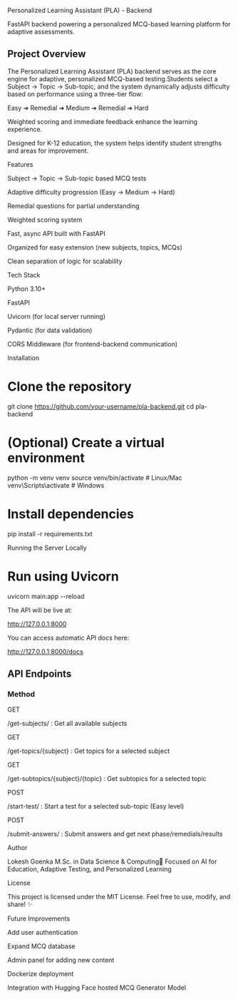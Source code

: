Personalized Learning Assistant (PLA) - Backend

FastAPI backend powering a personalized MCQ-based learning platform for adaptive assessments.

## Project Overview

The Personalized Learning Assistant (PLA) backend serves as the core engine for adaptive, personalized MCQ-based testing.Students select a Subject → Topic → Sub-topic, and the system dynamically adjusts difficulty based on performance using a three-tier flow:

Easy ➔ Remedial ➔ Medium ➔ Remedial ➔ Hard

Weighted scoring and immediate feedback enhance the learning experience.

Designed for K-12 education, the system helps identify student strengths and areas for improvement.

Features

Subject → Topic → Sub-topic based MCQ tests

Adaptive difficulty progression (Easy → Medium → Hard)

Remedial questions for partial understanding

Weighted scoring system

Fast, async API built with FastAPI

Organized for easy extension (new subjects, topics, MCQs)

Clean separation of logic for scalability

Tech Stack

Python 3.10+

FastAPI

Uvicorn (for local server running)

Pydantic (for data validation)

CORS Middleware (for frontend-backend communication)

Installation

# Clone the repository
git clone https://github.com/your-username/pla-backend.git
cd pla-backend

# (Optional) Create a virtual environment
python -m venv venv
source venv/bin/activate  # Linux/Mac
venv\Scripts\activate     # Windows

# Install dependencies
pip install -r requirements.txt

Running the Server Locally

# Run using Uvicorn
uvicorn main:app --reload

The API will be live at:

http://127.0.0.1:8000

You can access automatic API docs here:

http://127.0.0.1:8000/docs

## API Endpoints

### Method

GET

/get-subjects/ : Get all available subjects

GET

/get-topics/{subject} : Get topics for a selected subject

GET

/get-subtopics/{subject}/{topic} : Get subtopics for a selected topic

POST

/start-test/ : Start a test for a selected sub-topic (Easy level)

POST

/submit-answers/ : Submit answers and get next phase/remedials/results


Author

Lokesh Goenka
M.Sc. in Data Science & Computing🔬 Focused on AI for Education, Adaptive Testing, and Personalized Learning

License

This project is licensed under the MIT License. Feel free to use, modify, and share! ✨

Future Improvements

Add user authentication

Expand MCQ database

Admin panel for adding new content

Dockerize deployment

Integration with Hugging Face hosted MCQ Generator Model
